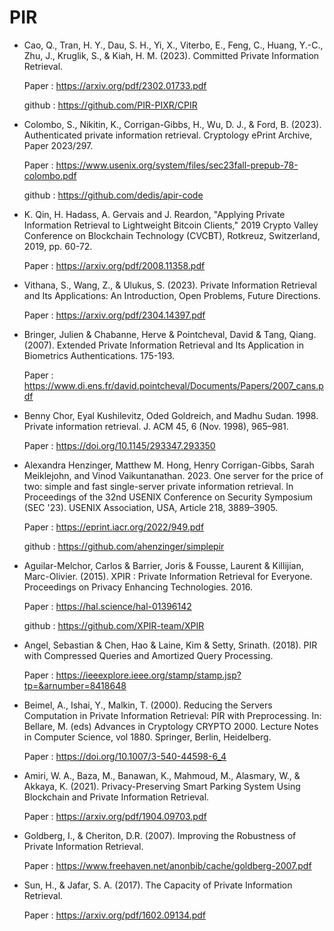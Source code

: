 # PIR

- Cao, Q., Tran, H. Y., Dau, S. H., Yi, X., Viterbo, E., Feng, C., Huang, Y.-C., Zhu, J., Kruglik, S., & Kiah, H. M. (2023). Committed Private Information Retrieval.

  Paper : https://arxiv.org/pdf/2302.01733.pdf

  github : https://github.com/PIR-PIXR/CPIR
  
- Colombo, S., Nikitin, K., Corrigan-Gibbs, H., Wu, D. J., & Ford, B. (2023). Authenticated private information retrieval. Cryptology ePrint Archive, Paper 2023/297.

  Paper : https://www.usenix.org/system/files/sec23fall-prepub-78-colombo.pdf
  
  github : https://github.com/dedis/apir-code
  
- K. Qin, H. Hadass, A. Gervais and J. Reardon, "Applying Private Information Retrieval to Lightweight Bitcoin Clients," 2019 Crypto Valley Conference on Blockchain Technology       (CVCBT), Rotkreuz, Switzerland, 2019, pp. 60-72.

  Paper : https://arxiv.org/pdf/2008.11358.pdf
  
- Vithana, S., Wang, Z., & Ulukus, S. (2023). Private Information Retrieval and Its Applications: An Introduction, Open Problems, Future Directions.

  Paper : https://arxiv.org/pdf/2304.14397.pdf
    
- Bringer, Julien & Chabanne, Herve & Pointcheval, David & Tang, Qiang. (2007). Extended Private Information Retrieval and Its Application in Biometrics Authentications. 175-193.

  Paper : https://www.di.ens.fr/david.pointcheval/Documents/Papers/2007_cans.pdf
  
- Benny Chor, Eyal Kushilevitz, Oded Goldreich, and Madhu Sudan. 1998. Private information retrieval. J. ACM 45, 6 (Nov. 1998), 965–981.

  Paper : https://doi.org/10.1145/293347.293350
  
- Alexandra Henzinger, Matthew M. Hong, Henry Corrigan-Gibbs, Sarah Meiklejohn, and Vinod Vaikuntanathan. 2023. One server for the price of two: simple and fast single-server        private information retrieval. In Proceedings of the 32nd USENIX Conference on Security Symposium (SEC '23). USENIX Association, USA, Article 218, 3889–3905.

  Paper : https://eprint.iacr.org/2022/949.pdf

  github :  https://github.com/ahenzinger/simplepir

- Aguilar-Melchor, Carlos & Barrier, Joris & Fousse, Laurent & Killijian, Marc-Olivier. (2015). XPIR : Private Information Retrieval for Everyone. Proceedings on Privacy Enhancing   Technologies. 2016.

  Paper : https://hal.science/hal-01396142

  github : https://github.com/XPIR-team/XPIR

- Angel, Sebastian & Chen, Hao & Laine, Kim & Setty, Srinath. (2018). PIR with Compressed Queries and Amortized Query Processing.
  
  Paper : https://ieeexplore.ieee.org/stamp/stamp.jsp?tp=&arnumber=8418648

- Beimel, A., Ishai, Y., Malkin, T. (2000). Reducing the Servers Computation in Private Information Retrieval: PIR with Preprocessing. In: Bellare, M. (eds) Advances in Cryptology   CRYPTO 2000. Lecture Notes in Computer Science, vol 1880. Springer, Berlin, Heidelberg.
  
  Paper : https://doi.org/10.1007/3-540-44598-6_4

- Amiri, W. A., Baza, M., Banawan, K., Mahmoud, M., Alasmary, W., & Akkaya, K. (2021). Privacy-Preserving Smart Parking System Using Blockchain and Private Information Retrieval.

  Paper : https://arxiv.org/pdf/1904.09703.pdf

- Goldberg, I., & Cheriton, D.R. (2007). Improving the Robustness of Private Information Retrieval.

  Paper : https://www.freehaven.net/anonbib/cache/goldberg-2007.pdf

- Sun, H., & Jafar, S. A. (2017). The Capacity of Private Information Retrieval.

  Paper : https://arxiv.org/pdf/1602.09134.pdf
